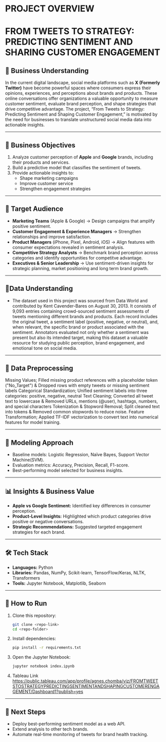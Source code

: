 # PROJECT OVERVIEW
# FROM TWEETS TO STRATEGY: PREDICTING SENTIMENT AND SHARING CUSTOMER ENGAGEMENT  

## 📌 Business Understanding
In the current digital landscape, social media platforms such as **X (Formerly Twitter)**  have become powerful spaces where consumers express their opinions, experiences, and perceptions about brands and products. These online conversations offer organizations a valuable opportunity to measure customer sentiment, evaluate brand perception, and shape strategies that drive competitive advantage. 
The project, “From Tweets to Strategy: Predicting Sentiment and Shaping Customer Engagement,” is motivated by the need for businesses to translate unstructured social media data into actionable insights.  

---

## 🎯 Business Objectives  
1. Analyze customer perception of **Apple** and **Google** brands, including their products and services.  
2. Build a predictive model that classifies the sentiment of tweets.  
3. Provide actionable insights to:  
   - Shape marketing campaigns  
   - Improve customer service  
   - Strengthen engagement strategies  

---

## 👥 Target Audience  
- **Marketing Teams** (Apple & Google) → Design campaigns that amplify positive sentiment.  
- **Customer Engagement & Experience Managers** → Strengthen relationships and improve satisfaction.  
- **Product Managers** (iPhone, Pixel, Android, iOS) → Align features with consumer expectations revealed in sentiment analysis.  
- **Competitive Strategy Analysts** → Benchmark brand perception across categories and identify opportunities for competitve advantage.  
- **Executives & Senior Leadership** → Use sentiment-driven insights for strategic planning, market positioning and long term brand growth.  

---

## 📂Data Understanding
- The dataset used in this project was sourced from Data World and contributed by Kent Cavender-Bares on August 30, 2013. It consists of 9,093 entries containing crowd-sourced sentiment assessments of tweets mentioning different brands and products. Each record includes the original tweet, a sentiment label (positive, negative, or neutral), and, when relevant, the specific brand or product associated with the sentiment. Annotators evaluated not only whether a sentiment was present but also its intended target, making this dataset a valuable resource for studying public perception, brand engagement, and emotional tone on social media.

---

## 📂 Data Preprocessing  
Missing Values; Filled missing product references with a placeholder token ("No_Target") & Dropped rows with empty tweets or missing sentiment labels
Categorical Standardization; Unified sentiment labels into three categories: positive, negative, neutral 
Text Cleaning; Converted all tweet text to lowercase & Removed URLs, mentions (@user), hashtags, numbers, and special characters
Tokenization & Stopword Removal; Split cleaned text into tokens & Removed common stopwords to reduce noise.
Feature Transformation; Applied TF-IDF vectorization to convert text into numerical features for model training.   

---

## 🤖 Modeling Approach  
- Baseline models: Logistic Regression, Naïve Bayes, Support Vector Machine(SVM).  
- Evaluation metrics: Accuracy, Precision, Recall, F1-score.  
- Best-performing model selected for business insights.  

---

## 📊 Insights & Business Value  
- **Apple vs Google Sentiment:** Identified key differences in consumer perception.  
- **Product-Level Insights:** Highlighted which product categories drive positive or negative conversations.  
- **Strategic Recommendations:** Suggested targeted engagement strategies for each brand.  

---

## 🛠️ Tech Stack  
- **Languages:** Python  
- **Libraries:** Pandas, NumPy, Scikit-learn, TensorFlow/Keras, NLTK, Transformers  
- **Tools:** Jupyter Notebook, Matplotlib, Seaborn  

---

## 🚀 How to Run  
1. Clone this repository:  
   ```bash
   git clone <repo-link>
   cd <repo-folder>
   ```
2. Install dependencies:  
   ```bash
   pip install -r requirements.txt
   ```
3. Open the Jupyter Notebook:  
   ```bash
   jupyter notebook index.ipynb
   ```
4. Tableau Link
https://public.tableau.com/app/profile/agnes.chomba/viz/FROMTWEETSTOSTRATEGYPREDICTINGSENTIMENTANDSHAPINGCUSTOMERENGAGEMENT/Dashboard1?publish=yes 

---

## 📌 Next Steps  
- Deploy best-performing sentiment model as a web API.  
- Extend analysis to other tech brands.  
- Automate real-time monitoring of tweets for brand health tracking.  
